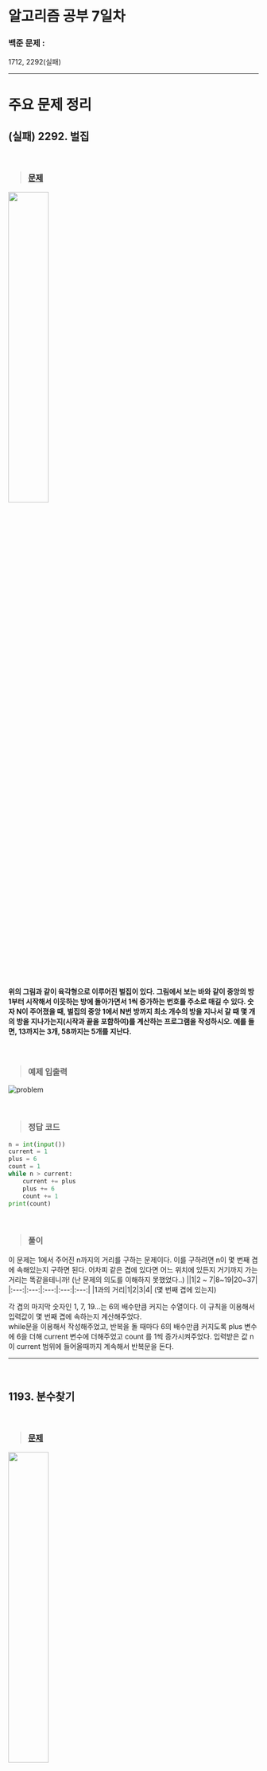 # 알고리즘 공부 7일차

### 백준 문제 :

1712, 2292(실패)

---

# 주요 문제 정리

## (실패) 2292. 벌집

<br/>

> ### [문제](https://www.acmicpc.net/problem/2292)

<img src="./Image/2292.PNG"  width="40%" height="40%"/>

#### <br/>위의 그림과 같이 육각형으로 이루어진 벌집이 있다. 그림에서 보는 바와 같이 중앙의 방 1부터 시작해서 이웃하는 방에 돌아가면서 1씩 증가하는 번호를 주소로 매길 수 있다. 숫자 N이 주어졌을 때, 벌집의 중앙 1에서 N번 방까지 최소 개수의 방을 지나서 갈 때 몇 개의 방을 지나가는지(시작과 끝을 포함하여)를 계산하는 프로그램을 작성하시오. 예를 들면, 13까지는 3개, 58까지는 5개를 지난다.

<br/>

> ### 예제 입출력

![problem](./Image/2292_2.PNG)

<br/>

> ### 정답 코드

```python
n = int(input())
current = 1
plus = 6
count = 1
while n > current:
    current += plus
    plus += 6
    count += 1
print(count)
```

<br/>

> ### 풀이

이 문제는 1에서 주어진 n까지의 거리를 구하는 문제이다. 이를 구하려면 n이 몇 번째 겹에 속해있는지 구하면 된다. 어차피 같은 겹에 있다면 어느 위치에 있든지 거기까지 가는 거리는 똑같을테니까! (난 문제의 의도를 이해하지 못했었다..)
||1|2 ~ 7|8~19|20~37|
|:---:|:---:|:---:|:---:|:---:|
|1과의 거리|1|2|3|4|
(몇 번째 겹에 있는지)

각 겹의 마지막 숫자인 1, 7, 19...는 6의 배수만큼 커지는 수열이다. 이 규칙을 이용해서 입력값이 몇 번째 겹에 속하는지 계산해주었다.
<br/>while문을 이용해서 작성해주었고, 반복을 돌 때마다 6의 배수만큼 커지도록 plus 변수에 6을 더해 current 변수에 더해주었고 count 를 1씩 증가시켜주었다. 입력받은 값 n이 current 범위에 들어올때까지 계속해서 반복문을 돈다.

---

<br/>

## 1193. 분수찾기

<br/>

> ### [문제](https://www.acmicpc.net/problem/1193)

<img src="./Image/1193.PNG"  width="40%" height="40%"/>

#### <br/>무한히 큰 배열에 다음과 같이 분수들이 적혀있다. 이와 같이 나열된 분수들을 1/1 → 1/2 → 2/1 → 3/1 → 2/2 → … 과 같은 지그재그 순서로 차례대로 1번, 2번, 3번, 4번, 5번, … 분수라고 하자.<br/>X가 주어졌을 때, X번째 분수를 구하는 프로그램을 작성하시오.

<br/>

> ### 예제 입출력

![problem](./Image/1193_2.PNG)

<br/>

> ### 내 코드

```python
a = int(input())
current = 1
plus = 5
#분모
parent = 1
#분자
child = 1
count = 1
#a의 범위 구하기
while a > current:
    current += plus
    plus += 4
    parent += 2
parent_copy = parent
#분수 구하기
while a != current:
    if count >= parent_copy:
        child -= 1
        if count > parent_copy:
            parent += 1
    else:
        parent -= 1
        child += 1
    count += 1
    current -= 1
print(f'{child}/{parent}')
```

<br/>

> ### 풀이

<img src="./Image/1193_3.jpg"  width="60%" height="60%"/>
<br/>분수의 순서가 감이 안와 그려보았다.
그리고 그림과 같이 그룹을 나눴다. 표로 나타내면 아래와 같다.

|                         |  1  | 2 ~ 6 | 7~15 | 16~28 |
| :---------------------: | :-: | :---: | :--: | :---: |
| 그룹 마지막 순서의 분수 | 1/1 |  1/3  | 1/5  |  1/7  |

```python
while a > current:
    current += plus
    plus += 4
    parent += 2
parent_copy = parent
```

각 그룹 마지막 숫자인 1, 6, 15, 28 은 앞 수 보다 5 + 4\*n 만큼 커진다. 우선 입력된 a가 어느 그룹에 속하는지 계산해준다.
current는 a가 속한 그룹의 마지막 순서를 나타낸다. 그리고 마지막 순서가 나타내는 분수의 분모도 구해준다.(parent 변수가 분모이다. 각 그룹 마지막 순서의 분모의 분자는 어차피 1이므로 따로 구해줄 필요 없다.) 이제 a가 속한 그룹의 마지막 순서의 분수를 알게되었다.
<br/>

다시 위의 그림을 보면, 순서가 작아질수록 분모는 1씩 작아지고, 분자는 1씩 커지다가, 해당 그룹의 마지막 순서의 분모의 숫자만큼(parent copy 변수에 저장되어 있음) 순서가 작아지면 역으로 분모는 1씩 커지고, 분자를 1씩 작아지는 패턴을 볼 수 있다. 그래서 count 변수를 이용해서 지금 얼마만큼 순서가 작아졌는지 반복문을 돌때마다 1씩 증가시켜주었고, count 변수와 parent_copy 값이 같아지는 순간 분수를 다른 패턴으로 계산해줘야한다.
입력된 순서인 a가 current 순서와 같아질때까지 while문을 돌면서 분수를 구해줘야 한다.
<br/>

```python
#분수 구하기
while a != current:
    if count >= parent_copy:
        child -= 1
        if count > parent_copy:
            parent += 1
    else:
        parent -= 1
        child += 1
    count += 1
    current -= 1
print(f'{child}/{parent}')
```

만약 a가 8이라고 가정해보면, current 값은 a가 속한 초록색 그룹의 마지막 순서인 15를 나타내고, parrent_copy는 15번째 분수의 분모인 5를 나타낸다. 이 그룹은 순서가 작아질수록 분모는 1씩 작아지고, 분자는 1씩 커지다가 15에서부터 5번 작은 순서인 10번째 부터는 순서가 작아질수록 분모는 1씩 커지고, 분자는 1씩 작아지게 된다. 위는 이 과정을 구현한 코드이다.
